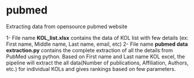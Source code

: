 # pubmed
Extracting data from opensource pubmed website

1- File name **KOL_list.xlsx** contains the data of KOL list with few details (ex: First name, Middle name, Last name, email, etc)
2- File name **pubmed data extraction.py** contains the complete extraction of all the details from PubMed using python. Based on First name and Last name KOL excel, the pipeline will extract the all data(Number of publications, Affiliation, Authors, etc.) for individual KOLs and gives rankings based on few parameters. 
